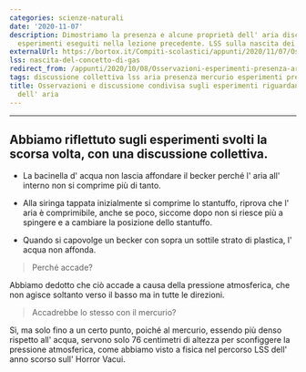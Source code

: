 ```yaml
---
categories: scienze-naturali
date: '2020-11-07'
description: Dimostriamo la presenza e alcune proprietà dell' aria discutendo su alcuni
  esperimenti eseguiti nella lezione precedente. LSS sulla nascita dei gas.
externalUrl: https://bortox.it/Compiti-scolastici/appunti/2020/11/07/Osservazioni-esperimenti-presenza-aria.html
lss: nascita-del-concetto-di-gas
redirect_from: /appunti/2020/10/08/Osservazioni-esperimenti-presenza-aria
tags: discussione collettiva lss aria presenza mercurio esperimenti pressione
title: Osservazioni e discussione condivisa sugli esperimenti riguardanti la presenza
  dell' aria
---
```


---

## Abbiamo riflettuto sugli esperimenti svolti la scorsa volta, con una discussione collettiva. 

- La bacinella d' acqua non lascia affondare il becker perché l' aria all' interno non si comprime più di tanto.

- Alla siringa tappata inizialmente si comprime lo stantuffo, riprova che l' aria è comprimibile, anche se poco, siccome dopo non si riesce più a spingere e a cambiare la posizione dello stantuffo.

- Quando si capovolge un becker con sopra un sottile strato di plastica, l' acqua non affonda. 

> Perché accade?

Abbiamo dedotto che ciò accade a causa della pressione atmosferica, che non agisce soltanto verso il basso ma in tutte le direzioni.

> Accadrebbe lo stesso con il mercurio?

Sì, ma solo fino a un certo punto, poiché al mercurio, essendo più denso rispetto all' acqua, servono solo 76 centimetri di altezza per sconfiggere la pressione atmosferica, come abbiamo visto a fisica nel percorso LSS dell' anno scorso sull' Horror Vacui.